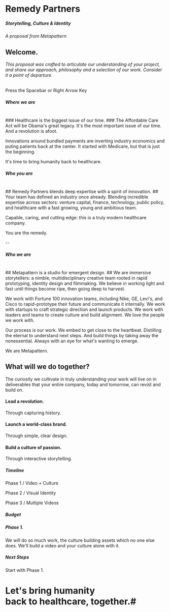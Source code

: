 
# Remedy Partners #
##### Storytelling, Culture & Identity #####

*A proposal from Metapattern*



## Welcome. ##

*This proposal was crafted to articulate our understanding of your project,
and share our approach, philosophy and a selection of our work. Consider it a point of departure.*
<br><br>


Press the Spacebar or Right Arrow Key


##### Where we are #####
<br>
### Healthcare is the biggest issue of our time. ###
The Affordable Care Act will be Obama's great legacy. It's the most important issue of our time. And a revolution is afoot.

Innovations around bundled payments are inverting industry economics and puting patients back at the center. It started with Medicare, but that is just the beginning. 

It's time to bring humanity back to healthcare.

<!-- .slide: data-background="lib/img/obama.jpg" class="narrow white" -->



##### Who you are #####
<br>
## Remedy Partners blends deep expertise with a spirit of innovation. ##
Your team has defined an industry once already. Blending incredible expertise across sectors: venture capital, finance, technology, public policy, and healthcare with a fast growing, young and ambitious team.

Capable, caring, and cutting edge: this is a truly modern healthcare company. 

You are the remedy.

--
<!-- .slide: data-background="lib/img/remedy.jpg" class="white" -->



##### Who we are #####
<br>
## Metapattern is a studio for emergent design. ##
We are immersive storytellers: a nimble, multidisciplinary creative team rooted in rapid prototyping, identity design and filmmaking. We believe in working light and fast until things become ripe, then going deep to harvest. 

We work with Fortune 100 innovation teams, including Nike, GE, Levi's, and Cisco to rapid-prototype their future and communicate it internally.  We work with startups to craft strategic direction and launch products.  We work with leaders and teams to create culture and build alignment. We love the people we work with.

Our process *is* our work. We embed to get close to the heartbeat.  Distilling the eternal to understand next steps.  And build things by taking away the nonessential.  Always with an eye for what's wanting to emerge.

We are Metapattern.
<!-- .slide: data-background="lib/img/stones.JPG" class="white" -->



## What will we do together? ##

The curiosity we cultivate in truly understanding your work will live on in deliverables that your entire company, today and tomorrow, can revist and build on. 


#### Lead a revolution. ####
Through capturing history.


#### Launch a world-class brand. ####
Through simple, clear design.


#### Build a culture of passion. ####
Through interactive storytelling.



##### Timeline #####


Phase 1 / Video + Culture

Phase 2 / Visual Identity

Phase 3 / Multiple Videos



##### Budget #####


##### Phase 1. #####
We will do so much work, the culture building assets which no one else does. We'll build a video and your culture alone with it.



##### Next Steps #####


Start with Phase 1. 

# Let's bring humanity </br> back to healthcare, together.#